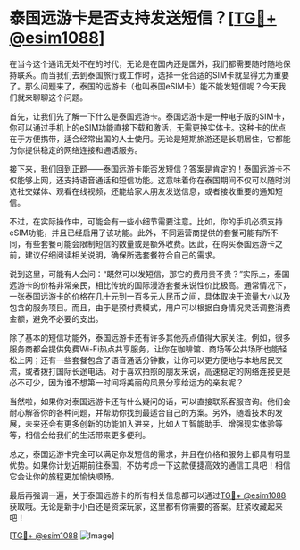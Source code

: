 # 泰国远游卡是否支持发送短信？[[TG💪+ @esim1088](https://t.me/s/esim1088)]

在当今这个通讯无处不在的时代，无论是在国内还是国外，我们都需要随时随地保持联系。而当我们去到泰国旅行或工作时，选择一张合适的SIM卡就显得尤为重要了。那么问题来了，泰国的远游卡（也叫泰国eSIM卡）能不能发短信呢？今天我们就来聊聊这个问题。

首先，让我们先了解一下什么是泰国远游卡。泰国远游卡是一种电子版的SIM卡，你可以通过手机上的eSIM功能直接下载和激活，无需更换实体卡。这种卡的优点在于方便携带，适合经常出国的人士使用。无论是短期旅游还是长期居住，它都能为你提供稳定的网络连接和通话服务。

接下来，我们回到正题——泰国远游卡能否发短信？答案是肯定的！泰国远游卡不仅能够上网，还支持语音通话和短信功能。这意味着你在泰国期间不仅可以随时浏览社交媒体、观看在线视频，还能给家人朋友发送信息，或者接收重要的通知短信。

不过，在实际操作中，可能会有一些小细节需要注意。比如，你的手机必须支持eSIM功能，并且已经启用了该功能。此外，不同运营商提供的套餐可能有所不同，有些套餐可能会限制短信的数量或是额外收费。因此，在购买泰国远游卡之前，建议仔细阅读相关说明，确保所选套餐符合自己的需求。

说到这里，可能有人会问：“既然可以发短信，那它的费用贵不贵？”实际上，泰国远游卡的价格非常亲民，相比传统的国际漫游套餐来说性价比极高。通常情况下，一张泰国远游卡的价格在几十元到一百多元人民币之间，具体取决于流量大小以及包含的服务项目。而且，由于是预付费模式，用户可以根据自身情况灵活调整消费金额，避免不必要的支出。

除了基本的短信功能外，泰国远游卡还有许多其他亮点值得大家关注。例如，很多服务商都会提供免费Wi-Fi热点共享服务，让你在咖啡馆、商场等公共场所也能轻松上网；还有一些套餐包含了语音通话分钟数，让你可以更方便地与本地居民交流，或者拨打国际长途电话。对于喜欢拍照的朋友来说，高速稳定的网络连接更是必不可少，因为谁不想第一时间将美丽的风景分享给远方的亲友呢？

当然啦，如果你对泰国远游卡还有什么疑问的话，可以直接联系客服咨询。他们会耐心解答你的各种问题，并帮助你找到最适合自己的方案。另外，随着技术的发展，未来还会有更多创新的功能加入进来，比如人工智能助手、增强现实体验等等，相信会给我们的生活带来更多便利。

总之，泰国远游卡完全可以满足你发短信的需求，并且在价格和服务上都具有明显优势。如果你计划近期前往泰国，不妨考虑一下这款便捷高效的通信工具吧！相信它会让你的旅程更加愉快顺畅。

最后再强调一遍，关于泰国远游卡的所有相关信息都可以通过[TG💪+ @esim1088](https://t.me/s/esim1088)获取哦。无论是新手小白还是资深玩家，这里都有你需要的答案。赶紧收藏起来吧！

[[TG💪+ @esim1088](https://t.me/s/esim1088) ![Image](https://i.postimg.cc/4NQfJmqS/Snipaste-2025-05-13-00-14-12.png)]